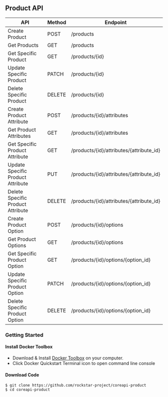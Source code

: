 ## Product API

| API | Method | Endpoint |
|-----|--------|----------|
| Create Product | POST | /products |
| Get Products | GET | /products |
| Get Specific Product | GET | /products/{id} |
| Update Specific Product | PATCH | /products/{id} |
| Delete Specific Product | DELETE | /products/{id} |
| Create Product Attribute | POST | /products/{id}/attributes |
| Get Product Attributes | GET | /products/{id}/attributes |
| Get Specific Product Attribute | GET | /products/{id}/attributes/{attribute_id} |
| Update Specific Product Attribute | PUT | /products/{id}/attributes/{attribute_id} |
| Delete Specific Product Attribute | DELETE | /products/{id}/attributes/{attribute_id} |
| Create Product Option | POST | /products/{id}/options |
| Get Product Options | GET | /products/{id}/options |
| Get Specific Product Option | GET | /products/{id}/options/{option_id} |
| Update Specific Product Option | PATCH | /products/{id}/options/{option_id} |
| Delete Specific Product Option | DELETE | /products/{id}/options/{option_id} |

### Getting Started


#### Install Docker Toolbox
* Download & Install [Docker Toolbox](https://www.docker.com/products/docker-toolbox) on your computer.
* Click Docker Quickstart Terminal icon to open command line console


#### Download Code

```
$ git clone https://github.com/rockstar-project/coreapi-product
$ cd coreapi-product
```

